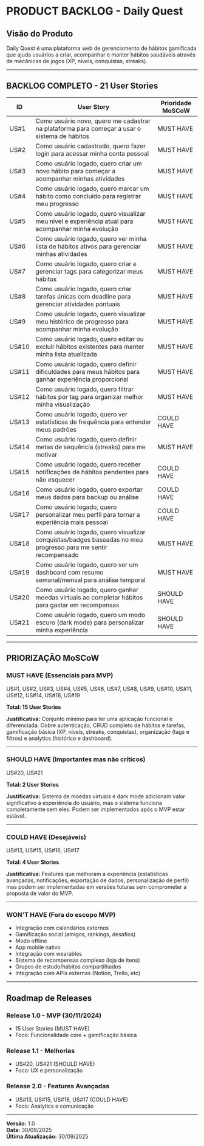 # PRODUCT BACKLOG - Daily Quest

## **Visão do Produto**
Daily Quest é uma plataforma web de gerenciamento de hábitos gamificada que ajuda usuários a criar, acompanhar e manter hábitos saudáveis através de mecânicas de jogos (XP, níveis, conquistas, streaks).

---

## **BACKLOG COMPLETO - 21 User Stories**

| ID | User Story | Prioridade MoSCoW |
|---|---|---|
| US#1 | Como usuário novo, quero me cadastrar na plataforma para começar a usar o sistema de hábitos | MUST HAVE |
| US#2 | Como usuário cadastrado, quero fazer login para acessar minha conta pessoal | MUST HAVE |
| US#3 | Como usuário logado, quero criar um novo hábito para começar a acompanhar minhas atividades | MUST HAVE |
| US#4 | Como usuário logado, quero marcar um hábito como concluído para registrar meu progresso | MUST HAVE |
| US#5 | Como usuário logado, quero visualizar meu nível e experiência atual para acompanhar minha evolução | MUST HAVE |
| US#6 | Como usuário logado, quero ver minha lista de hábitos ativos para gerenciar minhas atividades | MUST HAVE |
| US#7 | Como usuário logado, quero criar e gerenciar tags para categorizar meus hábitos | MUST HAVE |
| US#8 | Como usuário logado, quero criar tarefas únicas com deadline para gerenciar atividades pontuais | MUST HAVE |
| US#9 | Como usuário logado, quero visualizar meu histórico de progresso para acompanhar minha evolução | MUST HAVE |
| US#10 | Como usuário logado, quero editar ou excluir hábitos existentes para manter minha lista atualizada | MUST HAVE |
| US#11 | Como usuário logado, quero definir dificuldades para meus hábitos para ganhar experiência proporcional | MUST HAVE |
| US#12 | Como usuário logado, quero filtrar hábitos por tag para organizar melhor minha visualização | MUST HAVE |
| US#13 | Como usuário logado, quero ver estatísticas de frequência para entender meus padrões | COULD HAVE |
| US#14 | Como usuário logado, quero definir metas de sequência (streaks) para me motivar | MUST HAVE |
| US#15 | Como usuário logado, quero receber notificações de hábitos pendentes para não esquecer | COULD HAVE |
| US#16 | Como usuário logado, quero exportar meus dados para backup ou análise | COULD HAVE |
| US#17 | Como usuário logado, quero personalizar meu perfil para tornar a experiência mais pessoal | COULD HAVE |
| US#18 | Como usuário logado, quero visualizar conquistas/badges baseadas no meu progresso para me sentir recompensado | MUST HAVE |
| US#19 | Como usuário logado, quero ver um dashboard com resumo semanal/mensal para análise temporal | MUST HAVE |
| US#20 | Como usuário logado, quero ganhar moedas virtuais ao completar hábitos para gastar em recompensas | SHOULD HAVE |
| US#21 | Como usuário logado, quero um modo escuro (dark mode) para personalizar minha experiência | SHOULD HAVE |

---

## **PRIORIZAÇÃO MoSCoW**

### **MUST HAVE (Essenciais para MVP)**
US#1, US#2, US#3, US#4, US#5, US#6, US#7, US#8, US#9, US#10, US#11, US#12, US#14, US#18, US#19

**Total: 15 User Stories**

**Justificativa:** Conjunto mínimo para ter uma aplicação funcional e diferenciada. Cobre autenticação, CRUD completo de hábitos e tarefas, gamificação básica (XP, níveis, streaks, conquistas), organização (tags e filtros) e analytics (histórico e dashboard).

---

### **SHOULD HAVE (Importantes mas não críticos)**
US#20, US#21

**Total: 2 User Stories**

**Justificativa:** Sistema de moedas virtuais e dark mode adicionam valor significativo à experiência do usuário, mas o sistema funciona completamente sem eles. Podem ser implementados após o MVP estar estável.

---

### **COULD HAVE (Desejáveis)**
US#13, US#15, US#16, US#17

**Total: 4 User Stories**

**Justificativa:** Features que melhoram a experiência (estatísticas avançadas, notificações, exportação de dados, personalização de perfil) mas podem ser implementadas em versões futuras sem comprometer a proposta de valor do MVP.

---

### **WON'T HAVE (Fora do escopo MVP)**
- Integração com calendários externos
- Gamificação social (amigos, rankings, desafios)
- Modo offline
- App mobile nativo
- Integração com wearables
- Sistema de recompensas complexo (loja de itens)
- Grupos de estudo/hábitos compartilhados
- Integração com APIs externas (Notion, Trello, etc)

---

## **Roadmap de Releases**

### **Release 1.0 - MVP (30/11/2024)**
- 15 User Stories (MUST HAVE)
- Foco: Funcionalidade core + gamificação básica

### **Release 1.1 - Melhorias**
- US#20, US#21 (SHOULD HAVE)
- Foco: UX e personalização

### **Release 2.0 - Features Avançadas**
- US#13, US#15, US#16, US#17 (COULD HAVE)
- Foco: Analytics e comunicação

---

**Versão:** 1.0  
**Data:** 30/09/2025  
**Última Atualização:** 30/09/2025